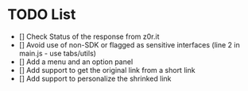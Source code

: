# TODO List
- [] Check Status of the response from z0r.it
- [] Avoid use of non-SDK or flagged as sensitive interfaces (line 2 in main.js - use tabs/utils)
- [] Add a menu and an option panel
- [] Add support to get the original link from a short link
- [] Add support to personalize the shrinked link
